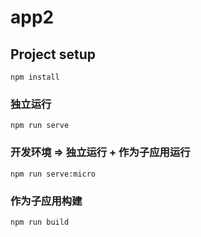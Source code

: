 # app2

## Project setup
```
npm install
```

### 独立运行
```
npm run serve
```

### 开发环境 => 独立运行 + 作为子应用运行
```
npm run serve:micro
```

### 作为子应用构建
```
npm run build
```
